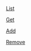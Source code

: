 <a href="https://ibb.co/5L8zJjV">List </a>

<a href="https://ibb.co/FYG4h2F"> Get </a>

<a href="https://ibb.co/FYG4h2F"> Add </a>

<a href="https://ibb.co/sspxPwj"> Remove </a>
